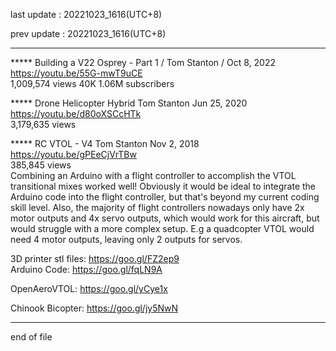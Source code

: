 last update : 20221023_1616(UTC+8)   
  
prev update : 20221023_1616(UTC+8)  
  
---------------------------------------------  
     
***** Building a V22 Osprey - Part 1 / Tom Stanton / Oct 8, 2022  
https://youtu.be/55G-mwT9uCE  
1,009,574 views		40K		1.06M subscribers  
  
***** Drone Helicopter Hybrid		Tom Stanton Jun 25, 2020  
https://youtu.be/d80oXSCcHTk  
3,179,635 views  
  
***** RC VTOL - V4		Tom Stanton Nov 2, 2018  
https://youtu.be/gPEeCjVrTBw  
385,845 views  
Combining an Arduino with a flight controller to accomplish the VTOL transitional mixes worked well! Obviously it would be ideal to integrate the Arduino code into the flight controller, but that's beyond my current coding skill level. Also, the majority of flight controllers nowadays only have 2x motor outputs and 4x servo outputs, which would work for this aircraft, but would struggle with a more complex setup. E.g a quadcopter VTOL would need 4 motor outputs, leaving only 2 outputs for servos.  
  
3D printer stl files: https://goo.gl/FZ2ep9  
Arduino Code: https://goo.gl/fqLN9A  
  
OpenAeroVTOL: https://goo.gl/yCye1x  
  
Chinook Bicopter: https://goo.gl/jy5NwN  
  
  


    
---------------------------------------------  
end of file

